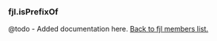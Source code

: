 ### fjl.isPrefixOf
@todo - Added documentation here.
[Back to fjl members list.](#fjl-members-list)
